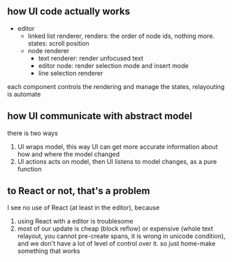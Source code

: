 


## how UI code actually works

* editor
    * linked list renderer, renders: the order of node ids, nothing more. states: scroll position
    * node renderer
        * text renderer: render unfocused text
        * editor node: render selection mode and insert mode
        * line selection renderer
        
each component controls the rendering and manage the states, relayouting is automate
  
## how UI communicate with abstract model


there is two ways
1. UI wraps model, this way UI can get more accurate information about how and where the model changed
2. UI actions acts on model, then UI listens to model changes, as a pure function


## to React or not, that's a problem

I see no use of React (at least in the editor), because
1. using React with a editor is troublesome
2. most of our update is cheap (block reflow) or expensive (whole text relayout, you cannot pre-create spans, it is wrong in unicode condition), and we don't have a lot of level of control over it. so just home-make something that works